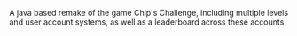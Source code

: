 A java based remake of the game Chip's Challenge, including multiple levels and user account systems, as well as a leaderboard across these accounts
